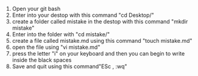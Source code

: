 1. Open your git bash
2. Enter into your destop with this command "cd Desktop/"
3. create a folder called mistake in the destop with this command "mkdir mistake"
4. Enter into the folder with "cd mistake/"
5. create a file called mistake.md using this command "touch mistake.md"
6. open the file using "vi mistake.md"
7. press the letter "i" on your keyboard and then you can begin to write inside the black spaces
8. Save and quit using this command"ESc , :wq"
